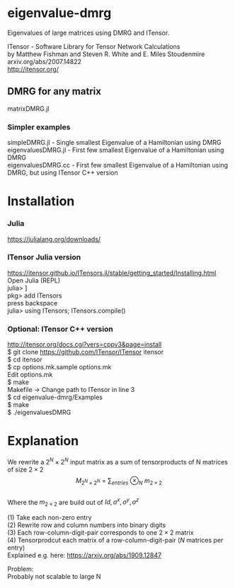 # eigenvalue-dmrg
Eigenvalues of large matrices using DMRG and ITensor.

ITensor - Software Library for Tensor Network Calculations <br />
by Matthew Fishman and Steven R. White and E. Miles Stoudenmire <br />
arxiv.org/abs/2007.14822 <br />
http://itensor.org/


## DMRG for any matrix
matrixDMRG.jl

### Simpler examples
simpleDMRG.jl - Single smallest Eigenvalue of a Hamiltonian using DMRG <br />
eigenvaluesDMRG.jl - First few smallest Eigenvalue of a Hamiltonian using DMRG <br />
eigenvaluesDMRG.cc - First few smallest Eigenvalue of a Hamiltonian using DMRG, but using ITensor C++ version <br />

# Installation

### Julia
https://julialang.org/downloads/

### ITensor Julia version
https://itensor.github.io/ITensors.jl/stable/getting_started/Installing.html <br />
Open Julia (REPL) <br />
julia> ] <br />
pkg> add ITensors <br />
press backspace <br />
julia> using ITensors; ITensors.compile() <br />

### Optional: ITensor C++ version
http://itensor.org/docs.cgi?vers=cppv3&page=install <br />
$ git clone https://github.com/ITensor/ITensor itensor <br />
$ cd itensor <br />
$ cp options.mk.sample options.mk <br />
Edit options.mk <br />
$ make <br />
Makefile -> Change path to ITensor in line 3 <br />
$ cd eigenvalue-dmrg/Examples <br />
$ make <br />
$ ./eigenvaluesDMRG

# Explanation
We rewrite a $2^N \times 2^N$ input matrix as a sum of tensorproducts of N matrices of size $2 \times 2$ <br />
$$ M_{2^N \times 2^N} \ =\ \sum_{entries}\ \otimes_N\ m_{2 \times 2}$$  
Where the $m_{2 \times 2}$ are build out of $Id, \sigma^x, \sigma^y, \sigma^z$ <br />

(1) Take each non-zero entry <br />
(2) Rewrite row and column numbers into binary digits <br />
(3) Each row-column-digit-pair corresponds to one $2 \times 2$ matrix <br />
(4) Tensorprodcut each matrix of a row-column-digit-pair ($N$ matrices per entry) <br />
Explained e.g. here: https://arxiv.org/abs/1909.12847

Problem:<br /> 
Probably not scalable to large N
